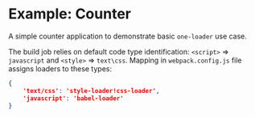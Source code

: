 # Example: Counter

A simple counter application to demonstrate basic `one-loader` use case.

The build job relies on default code type identification: `<script>` => `javascript` and `<style>` => `text\css`.
Mapping in `webpack.config.js` file assigns loaders to these types:

```json
{
    'text/css': 'style-loader!css-loader',
    'javascript': 'babel-loader'
}
```
